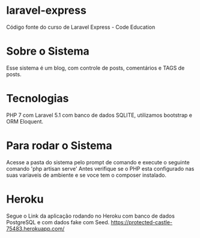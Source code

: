 # laravel-express
Código fonte do curso de Laravel Express - Code Education

# Sobre o Sistema
Esse sistema é um blog, com controle de posts, comentários e TAGS de posts.

# Tecnologias
PHP 7 com Laravel 5.1 com banco de dados SQLITE, utilizamos bootstrap e ORM Eloquent.

# Para rodar o Sistema
Acesse a pasta do sistema pelo prompt de comando e execute o seguinte comando
'php artisan serve'
Antes verifique se o PHP esta configurado nas suas variaveis de ambiente e se voce tem o composer instalado.

# Heroku
Segue o Link da aplicação rodando no Heroku com banco de dados PostgreSQL e com dados fake com Seed.
https://protected-castle-75483.herokuapp.com/

